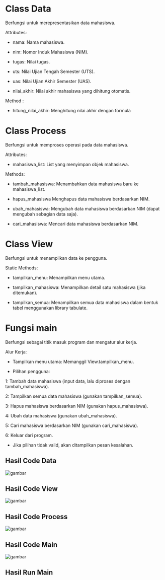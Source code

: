 # Class Data

Berfungsi untuk merepresentasikan data mahasiswa.

Attributes:

- nama: Nama mahasiswa.

- nim: Nomor Induk Mahasiswa (NIM).

- tugas: Nilai tugas.

- uts: Nilai Ujian Tengah Semester (UTS).

- uas: Nilai Ujian Akhir Semester (UAS).

- nilai_akhir: Nilai akhir mahasiswa yang dihitung otomatis.

Method :

- hitung_nilai_akhir: Menghitung nilai akhir dengan formula

# Class Process

Berfungsi untuk memproses operasi pada data mahasiswa.

Attributes:

- mahasiswa_list: List yang menyimpan objek mahasiswa.

Methods:

- tambah_mahasiswa: Menambahkan data mahasiswa baru ke mahasiswa_list.

- hapus_mahasiswa Menghapus data mahasiswa berdasarkan NIM.

- ubah_mahasiswa: Mengubah data mahasiswa berdasarkan NIM (dapat mengubah sebagian data saja).

- cari_mahasiswa: Mencari data mahasiswa berdasarkan NIM.

# Class View

Berfungsi untuk menampilkan data ke pengguna.

Static Methods:

- tampilkan_menu: Menampilkan menu utama.

- tampilkan_mahasiswa: Menampilkan detail satu mahasiswa (jika ditemukan).

- tampilkan_semua: Menampilkan semua data mahasiswa dalam bentuk tabel menggunakan library tabulate.

# Fungsi main

Berfungsi sebagai titik masuk program dan mengatur alur kerja.

Alur Kerja:

- Tampilkan menu utama: Memanggil View.tampilkan_menu.

- Pilihan pengguna:

1: Tambah data mahasiswa (input data, lalu diproses dengan tambah_mahasiswa).

2: Tampilkan semua data mahasiswa (gunakan tampilkan_semua).

3: Hapus mahasiswa berdasarkan NIM (gunakan hapus_mahasiswa).

4: Ubah data mahasiswa (gunakan ubah_mahasiswa).

5: Cari mahasiswa berdasarkan NIM (gunakan cari_mahasiswa).

6: Keluar dari program.

- Jika pilihan tidak valid, akan ditampilkan pesan kesalahan.

## Hasil Code Data

![gambar](https://github.com/M-Rakha/ProjectUPB-UAS/blob/7605a666f857aee05ae1888e1e0328937c5ac345/class%20data%20code.png)

## Hasil Code View

![gambar](https://github.com/M-Rakha/ProjectUPB-UAS/blob/0ead244875f7fd173623bc61b56bc39c4720ac6c/class%20view%20code.png)

## Hasil Code Process

![gambar](https://github.com/M-Rakha/ProjectUPB-UAS/blob/63fc55f97a8aef695f85c3d03ea9ede3283e32ca/class%20process%20code.png)

## Hasil Code Main

![gambar](https://github.com/M-Rakha/ProjectUPB-UAS/blob/d0f4c140a1b1031d9c5e52955a5891af6e80472c/class%20main.py%20code.png)

## Hasil Run Main



